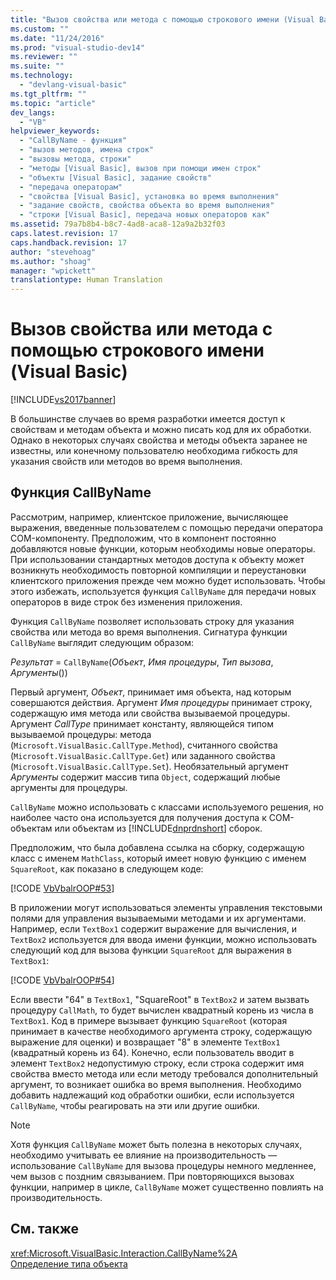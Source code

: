 ```yaml
---
title: "Вызов свойства или метода с помощью строкового имени (Visual Basic) | Microsoft Docs"
ms.custom: ""
ms.date: "11/24/2016"
ms.prod: "visual-studio-dev14"
ms.reviewer: ""
ms.suite: ""
ms.technology: 
  - "devlang-visual-basic"
ms.tgt_pltfrm: ""
ms.topic: "article"
dev_langs: 
  - "VB"
helpviewer_keywords: 
  - "CallByName - функция"
  - "вызов методов, имена строк"
  - "вызовы метода, строки"
  - "методы [Visual Basic], вызов при помощи имен строк"
  - "объекты [Visual Basic], задание свойств"
  - "передача операторам"
  - "свойства [Visual Basic], установка во время выполнения"
  - "задание свойств, свойства объекта во время выполнения"
  - "строки [Visual Basic], передача новых операторов как"
ms.assetid: 79a7b8b4-b8c7-4ad8-aca8-12a9a2b32f03
caps.latest.revision: 17
caps.handback.revision: 17
author: "stevehoag"
ms.author: "shoag"
manager: "wpickett"
translationtype: Human Translation
---
```

# Вызов свойства или метода с помощью строкового имени (Visual Basic)
[!INCLUDE[vs2017banner](../../../../csharp/includes/vs2017banner.md)]

В большинстве случаев во время разработки имеется доступ к свойствам и методам объекта и можно писать код для их обработки.  Однако в некоторых случаях свойства и методы объекта заранее не известны, или конечному пользователю необходима гибкость для указания свойств или методов во время выполнения.  
  
## Функция CallByName  
 Рассмотрим, например, клиентское приложение, вычисляющее выражения, введенные пользователем с помощью передачи оператора COM\-компоненту.  Предположим, что в компонент постоянно добавляются новые функции, которым необходимы новые операторы.  При использовании стандартных методов доступа к объекту может возникнуть необходимость повторной компиляции и переустановки клиентского приложения прежде чем можно будет использовать.  Чтобы этого избежать, используется функция `CallByName` для передачи новых операторов в виде строк без изменения приложения.  
  
 Функция `CallByName` позволяет использовать строку для указания свойства или метода во время выполнения.  Сигнатура функции `CallByName` выглядит следующим образом:  
  
 *Результат* \= `CallByName`\(*Объект*, *Имя процедуры*, *Тип вызова*, *Аргументы*\(\)\)  
  
 Первый аргумент, *Объект*, принимает имя объекта, над которым совершаются действия.  Аргумент *Имя процедуры* принимает строку, содержащую имя метода или свойства вызываемой процедуры.  Аргумент *CallType* принимает константу, являющейся типом вызываемой процедуры: метода \(`Microsoft.VisualBasic.CallType.Method`\), считанного свойства \(`Microsoft.VisualBasic.CallType.Get`\) или заданного свойства \(`Microsoft.VisualBasic.CallType.Set`\).  Необязательный аргумент *Аргументы* содержит массив типа `Object`, содержащий любые аргументы для процедуры.  
  
 `CallByName` можно использовать с классами используемого решения, но наиболее часто она используется для получения доступа к COM\-объектам или объектам из [!INCLUDE[dnprdnshort](../../../../csharp/getting-started/includes/dnprdnshort_md.md)] сборок.  
  
 Предположим, что была добавлена ссылка на сборку, содержащую класс с именем `MathClass`, который имеет новую функцию с именем `SquareRoot`, как показано в следующем коде:  
  
 [!CODE [VbVbalrOOP#53](../CodeSnippet/VS_Snippets_VBCSharp/VbVbalrOOP#53)]  
  
 В приложении могут использоваться элементы управления текстовыми полями для управления вызываемыми методами и их аргументами.  Например, если `TextBox1` содержит выражение для вычисления, и `TextBox2` используется для ввода имени функции, можно использовать следующий код для вызова функции `SquareRoot` для выражения в `TextBox1`:  
  
 [!CODE [VbVbalrOOP#54](../CodeSnippet/VS_Snippets_VBCSharp/VbVbalrOOP#54)]  
  
 Если ввести "64" в `TextBox1`, "SquareRoot" в `TextBox2` и затем вызвать процедуру `CallMath`, то будет вычислен квадратный корень из числа в `TextBox1`.  Код в примере вызывает функцию `SquareRoot` \(которая принимает в качестве необходимого аргумента строку, содержащую выражение для оценки\) и возвращает "8" в элементе `TextBox1` \(квадратный корень из 64\).  Конечно, если пользователь вводит в элемент `TextBox2` недопустимую строку, если строка содержит имя свойства вместо метода или если методу требовался дополнительный аргумент, то возникает ошибка во время выполнения.  Необходимо добавить надлежащий код обработки ошибки, если используется `CallByName`, чтобы реагировать на эти или другие ошибки.  
  
> [!NOTE]
>  Хотя функция `CallByName` может быть полезна в некоторых случаях, необходимо учитывать ее влияние на производительность — использование `CallByName` для вызова процедуры немного медленнее, чем вызов с поздним связыванием.  При повторяющихся вызовах функции, например в цикле, `CallByName` может существенно повлиять на производительность.  
  
## См. также  
 <xref:Microsoft.VisualBasic.Interaction.CallByName%2A>   
 [Определение типа объекта](../../../../visual-basic/programming-guide/language-features/early-late-binding/determining-object-type.md)